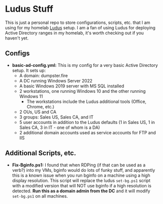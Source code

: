 # Ludus Stuff

This is just a personal repo to store configurations, scripts, etc. that I am using for my homelab [Ludus](https://ludus.cloud/) setup. I am a fan of using Ludus for deploying Active Directory ranges in my homelab, it's worth checking out if you haven't yet.

## Configs

* **basic-ad-config.yml:** This is my config for a very basic Active Directory setup. It sets up:
    - A domain: dumpster.fire 
    - A DC running Windows Server 2022
    - A basic Windows 2019 server with MS SQL installed
    - 2 workstations, one running Windows 10 and the other running Windows 11
        * The workstations include the Ludus additional tools (Office, Chrome, etc.)
    - 2 OUs, US and CA
    - 3 groups: Sales US, Sales CA, and IT
    - 5 user accounts in addition to the Ludus defaults (1 in Sales US, 1 in Sales CA, 3 in IT - one of whom is a DA)
    - 2 additional domain accounts used as service accounts for FTP and IIS

## Additional Scripts, etc.

* **Fix-Bginfo.ps1:** I found that when RDPing (if that can be used as a verb?) into my VMs, bginfo would do lots of funky stuff, and apparently this is a known issue when you run bginfo on a machine using a high display resolution. This script will replace the ludus `set-bg.ps1` script with a modified version that will NOT use bginfo if a high resolution is detected. **Run this as a domain admin from the DC** and it will modify `set-bg.ps1` on all machines.